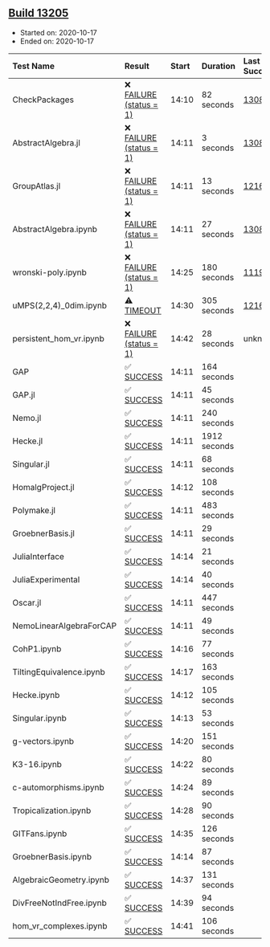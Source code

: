 ## [Build 13205](https://oscarci.mathematik.uni-kl.de/job/oscar/13205/)

* Started on: 2020-10-17
* Ended on: 2020-10-17

| Test Name    | Result | Start | Duration | Last Success | First Failure |
|:-------------|:-------|:------|:---------|:-------------|:--------------|
| CheckPackages | ❌ [FAILURE (status = 1)](https://oscarci.mathematik.uni-kl.de/job/oscar/13205/artifact/logs/build-13205/CheckPackages.log) | 14:10 | 82 seconds | [13085](https://oscarci.mathematik.uni-kl.de/job/oscar/13085/) | [13086](https://oscarci.mathematik.uni-kl.de/job/oscar/13086/) |
| AbstractAlgebra.jl | ❌ [FAILURE (status = 1)](https://oscarci.mathematik.uni-kl.de/job/oscar/13205/artifact/logs/build-13205/AbstractAlgebra.jl.log) | 14:11 | 3 seconds | [13085](https://oscarci.mathematik.uni-kl.de/job/oscar/13085/) | [13086](https://oscarci.mathematik.uni-kl.de/job/oscar/13086/) |
| GroupAtlas.jl | ❌ [FAILURE (status = 1)](https://oscarci.mathematik.uni-kl.de/job/oscar/13205/artifact/logs/build-13205/GroupAtlas.jl.log) | 14:11 | 13 seconds | [12167](https://oscarci.mathematik.uni-kl.de/job/oscar/12167/) | [12168](https://oscarci.mathematik.uni-kl.de/job/oscar/12168/) |
| AbstractAlgebra.ipynb | ❌ [FAILURE (status = 1)](https://oscarci.mathematik.uni-kl.de/job/oscar/13205/artifact/logs/build-13205/AbstractAlgebra.ipynb.log) | 14:11 | 27 seconds | [13085](https://oscarci.mathematik.uni-kl.de/job/oscar/13085/) | [13086](https://oscarci.mathematik.uni-kl.de/job/oscar/13086/) |
| wronski-poly.ipynb | ❌ [FAILURE (status = 1)](https://oscarci.mathematik.uni-kl.de/job/oscar/13205/artifact/logs/build-13205/wronski-poly.ipynb.log) | 14:25 | 180 seconds | [11192](https://oscarci.mathematik.uni-kl.de/job/oscar/11192/) | [11193](https://oscarci.mathematik.uni-kl.de/job/oscar/11193/) |
| uMPS(2,2,4)_0dim.ipynb | ⚠ [TIMEOUT](https://oscarci.mathematik.uni-kl.de/job/oscar/13205/artifact/logs/build-13205/uMPS-2-2-4-_0dim.ipynb.log) | 14:30 | 305 seconds | [12167](https://oscarci.mathematik.uni-kl.de/job/oscar/12167/) | [12168](https://oscarci.mathematik.uni-kl.de/job/oscar/12168/) |
| persistent_hom_vr.ipynb | ❌ [FAILURE (status = 1)](https://oscarci.mathematik.uni-kl.de/job/oscar/13205/artifact/logs/build-13205/persistent_hom_vr.ipynb.log) | 14:42 | 28 seconds | unknown | unknown |
| GAP | ✅ [SUCCESS](https://oscarci.mathematik.uni-kl.de/job/oscar/13205/artifact/logs/build-13205/GAP.log) | 14:11 | 164 seconds |  |  |
| GAP.jl | ✅ [SUCCESS](https://oscarci.mathematik.uni-kl.de/job/oscar/13205/artifact/logs/build-13205/GAP.jl.log) | 14:11 | 45 seconds |  |  |
| Nemo.jl | ✅ [SUCCESS](https://oscarci.mathematik.uni-kl.de/job/oscar/13205/artifact/logs/build-13205/Nemo.jl.log) | 14:11 | 240 seconds |  |  |
| Hecke.jl | ✅ [SUCCESS](https://oscarci.mathematik.uni-kl.de/job/oscar/13205/artifact/logs/build-13205/Hecke.jl.log) | 14:11 | 1912 seconds |  |  |
| Singular.jl | ✅ [SUCCESS](https://oscarci.mathematik.uni-kl.de/job/oscar/13205/artifact/logs/build-13205/Singular.jl.log) | 14:11 | 68 seconds |  |  |
| HomalgProject.jl | ✅ [SUCCESS](https://oscarci.mathematik.uni-kl.de/job/oscar/13205/artifact/logs/build-13205/HomalgProject.jl.log) | 14:12 | 108 seconds |  |  |
| Polymake.jl | ✅ [SUCCESS](https://oscarci.mathematik.uni-kl.de/job/oscar/13205/artifact/logs/build-13205/Polymake.jl.log) | 14:11 | 483 seconds |  |  |
| GroebnerBasis.jl | ✅ [SUCCESS](https://oscarci.mathematik.uni-kl.de/job/oscar/13205/artifact/logs/build-13205/GroebnerBasis.jl.log) | 14:11 | 29 seconds |  |  |
| JuliaInterface | ✅ [SUCCESS](https://oscarci.mathematik.uni-kl.de/job/oscar/13205/artifact/logs/build-13205/JuliaInterface.log) | 14:14 | 21 seconds |  |  |
| JuliaExperimental | ✅ [SUCCESS](https://oscarci.mathematik.uni-kl.de/job/oscar/13205/artifact/logs/build-13205/JuliaExperimental.log) | 14:14 | 40 seconds |  |  |
| Oscar.jl | ✅ [SUCCESS](https://oscarci.mathematik.uni-kl.de/job/oscar/13205/artifact/logs/build-13205/Oscar.jl.log) | 14:11 | 447 seconds |  |  |
| NemoLinearAlgebraForCAP | ✅ [SUCCESS](https://oscarci.mathematik.uni-kl.de/job/oscar/13205/artifact/logs/build-13205/NemoLinearAlgebraForCAP.log) | 14:11 | 49 seconds |  |  |
| CohP1.ipynb | ✅ [SUCCESS](https://oscarci.mathematik.uni-kl.de/job/oscar/13205/artifact/logs/build-13205/CohP1.ipynb.log) | 14:16 | 77 seconds |  |  |
| TiltingEquivalence.ipynb | ✅ [SUCCESS](https://oscarci.mathematik.uni-kl.de/job/oscar/13205/artifact/logs/build-13205/TiltingEquivalence.ipynb.log) | 14:17 | 163 seconds |  |  |
| Hecke.ipynb | ✅ [SUCCESS](https://oscarci.mathematik.uni-kl.de/job/oscar/13205/artifact/logs/build-13205/Hecke.ipynb.log) | 14:12 | 105 seconds |  |  |
| Singular.ipynb | ✅ [SUCCESS](https://oscarci.mathematik.uni-kl.de/job/oscar/13205/artifact/logs/build-13205/Singular.ipynb.log) | 14:13 | 53 seconds |  |  |
| g-vectors.ipynb | ✅ [SUCCESS](https://oscarci.mathematik.uni-kl.de/job/oscar/13205/artifact/logs/build-13205/g-vectors.ipynb.log) | 14:20 | 151 seconds |  |  |
| K3-16.ipynb | ✅ [SUCCESS](https://oscarci.mathematik.uni-kl.de/job/oscar/13205/artifact/logs/build-13205/K3-16.ipynb.log) | 14:22 | 80 seconds |  |  |
| c-automorphisms.ipynb | ✅ [SUCCESS](https://oscarci.mathematik.uni-kl.de/job/oscar/13205/artifact/logs/build-13205/c-automorphisms.ipynb.log) | 14:24 | 89 seconds |  |  |
| Tropicalization.ipynb | ✅ [SUCCESS](https://oscarci.mathematik.uni-kl.de/job/oscar/13205/artifact/logs/build-13205/Tropicalization.ipynb.log) | 14:28 | 90 seconds |  |  |
| GITFans.ipynb | ✅ [SUCCESS](https://oscarci.mathematik.uni-kl.de/job/oscar/13205/artifact/logs/build-13205/GITFans.ipynb.log) | 14:35 | 126 seconds |  |  |
| GroebnerBasis.ipynb | ✅ [SUCCESS](https://oscarci.mathematik.uni-kl.de/job/oscar/13205/artifact/logs/build-13205/GroebnerBasis.ipynb.log) | 14:14 | 87 seconds |  |  |
| AlgebraicGeometry.ipynb | ✅ [SUCCESS](https://oscarci.mathematik.uni-kl.de/job/oscar/13205/artifact/logs/build-13205/AlgebraicGeometry.ipynb.log) | 14:37 | 131 seconds |  |  |
| DivFreeNotIndFree.ipynb | ✅ [SUCCESS](https://oscarci.mathematik.uni-kl.de/job/oscar/13205/artifact/logs/build-13205/DivFreeNotIndFree.ipynb.log) | 14:39 | 94 seconds |  |  |
| hom_vr_complexes.ipynb | ✅ [SUCCESS](https://oscarci.mathematik.uni-kl.de/job/oscar/13205/artifact/logs/build-13205/hom_vr_complexes.ipynb.log) | 14:41 | 106 seconds |  |  |
